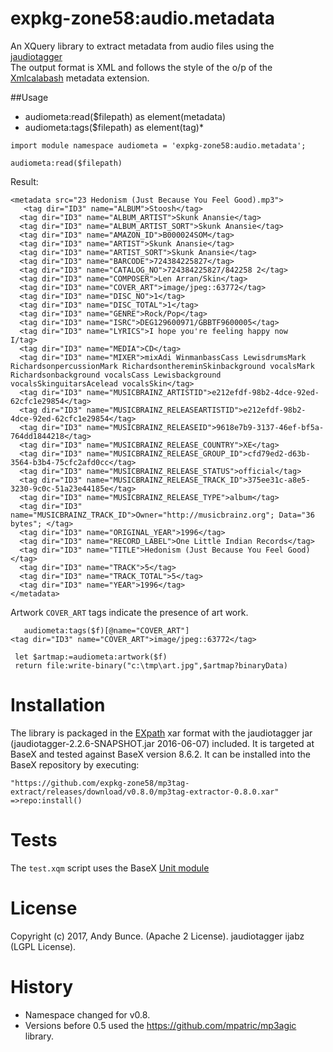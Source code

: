 # expkg-zone58:audio.metadata

An XQuery library to extract metadata from audio files using the 
[jaudiotagger](http://www.jthink.net/jaudiotagger/)  
The output format is XML and follows the style of the o/p of the [Xmlcalabash](http://xmlcalabash.com/) metadata extension. 

##Usage
* audiometa:read($filepath) as element(metadata)
* audiometa:tags($filepath) as element(tag)*

```
import module namespace audiometa = 'expkg-zone58:audio.metadata';

audiometa:read($filepath)
```

Result:

```
<metadata src="23 Hedonism (Just Because You Feel Good).mp3">
   <tag dir="ID3" name="ALBUM">Stoosh</tag>
  <tag dir="ID3" name="ALBUM_ARTIST">Skunk Anansie</tag>
  <tag dir="ID3" name="ALBUM_ARTIST_SORT">Skunk Anansie</tag>
  <tag dir="ID3" name="AMAZON_ID">B000024SOM</tag>
  <tag dir="ID3" name="ARTIST">Skunk Anansie</tag>
  <tag dir="ID3" name="ARTIST_SORT">Skunk Anansie</tag>
  <tag dir="ID3" name="BARCODE">724384225827</tag>
  <tag dir="ID3" name="CATALOG_NO">724384225827/842258 2</tag>
  <tag dir="ID3" name="COMPOSER">Len Arran/Skin</tag>
  <tag dir="ID3" name="COVER_ART">image/jpeg::63772</tag>
  <tag dir="ID3" name="DISC_NO">1</tag>
  <tag dir="ID3" name="DISC_TOTAL">1</tag>
  <tag dir="ID3" name="GENRE">Rock/Pop</tag>
  <tag dir="ID3" name="ISRC">DEG129600971/GBBTF9600005</tag>
  <tag dir="ID3" name="LYRICS">I hope you're feeling happy now
I/tag>
  <tag dir="ID3" name="MEDIA">CD</tag>
  <tag dir="ID3" name="MIXER">mixAdi WinmanbassCass LewisdrumsMark RichardsonpercussionMark RichardsonthereminSkinbackground vocalsMark Richardsonbackground vocalsCass Lewisbackground vocalsSkinguitarsAcelead vocalsSkin</tag>
  <tag dir="ID3" name="MUSICBRAINZ_ARTISTID">e212efdf-98b2-4dce-92ed-62cfc1e29854</tag>
  <tag dir="ID3" name="MUSICBRAINZ_RELEASEARTISTID">e212efdf-98b2-4dce-92ed-62cfc1e29854</tag>
  <tag dir="ID3" name="MUSICBRAINZ_RELEASEID">9618e7b9-3137-46ef-bf5a-764dd1844218</tag>
  <tag dir="ID3" name="MUSICBRAINZ_RELEASE_COUNTRY">XE</tag>
  <tag dir="ID3" name="MUSICBRAINZ_RELEASE_GROUP_ID">cfd79ed2-d63b-3564-b3b4-75cfc2afd0cc</tag>
  <tag dir="ID3" name="MUSICBRAINZ_RELEASE_STATUS">official</tag>
  <tag dir="ID3" name="MUSICBRAINZ_RELEASE_TRACK_ID">375ee31c-a8e5-3230-9c0c-51a23e44185e</tag>
  <tag dir="ID3" name="MUSICBRAINZ_RELEASE_TYPE">album</tag>
  <tag dir="ID3" name="MUSICBRAINZ_TRACK_ID">Owner="http://musicbrainz.org"; Data="36 bytes"; </tag>
  <tag dir="ID3" name="ORIGINAL_YEAR">1996</tag>
  <tag dir="ID3" name="RECORD_LABEL">One Little Indian Records</tag>
  <tag dir="ID3" name="TITLE">Hedonism (Just Because You Feel Good)</tag>
  <tag dir="ID3" name="TRACK">5</tag>
  <tag dir="ID3" name="TRACK_TOTAL">5</tag>
  <tag dir="ID3" name="YEAR">1996</tag>
</metadata>
```
Artwork
`COVER_ART` tags indicate the presence of art work. 
``` 
   audiometa:tags($f)[@name="COVER_ART"]
<tag dir="ID3" name="COVER_ART">image/jpeg::63772</tag>

 let $artmap:=audiometa:artwork($f)
 return file:write-binary("c:\tmp\art.jpg",$artmap?binaryData)
```

# Installation
The library is packaged in the [EXpath](http://expath.org/spec/pkg) xar format with the jaudiotagger jar
(jaudiotagger-2.2.6-SNAPSHOT.jar 2016-06-07)  included. It is targeted at BaseX and tested against BaseX version 8.6.2. 
It can be installed into the BaseX repository by executing:
````
"https://github.com/expkg-zone58/mp3tag-extract/releases/download/v0.8.0/mp3tag-extractor-0.8.0.xar"
=>repo:install()
````
# Tests
The `test.xqm` script uses the BaseX [Unit module](http://docs.basex.org/wiki/Unit_Module)

# License

Copyright (c) 2017, Andy Bunce. (Apache 2 License). 
jaudiotagger ijabz  (LGPL License). 

# History
* Namespace changed for v0.8.
* Versions before 0.5 used the https://github.com/mpatric/mp3agic library. 